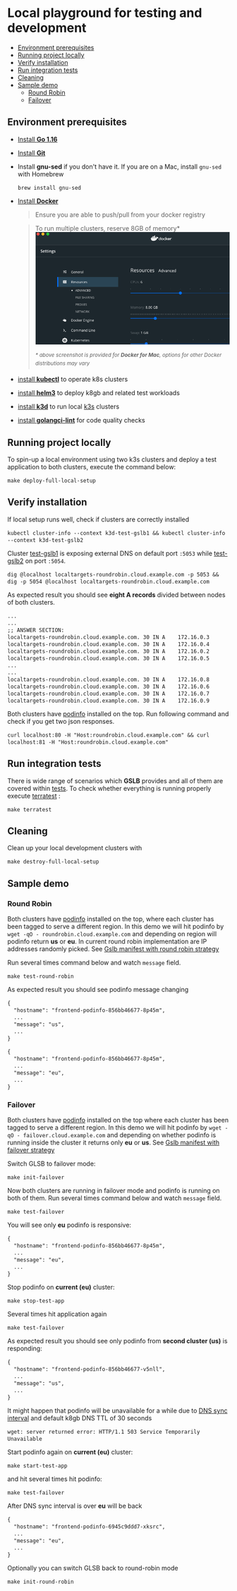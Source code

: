 <!-- omit in toc -->
# Local playground for testing and development

- [Environment prerequisites](#environment-prerequisites)
- [Running project locally](#running-project-locally)
- [Verify installation](#verify-installation)
- [Run integration tests](#run-integration-tests)
- [Cleaning](#cleaning)
- [Sample demo](#sample-demo)
  - [Round Robin](#round-robin)
  - [Failover](#failover)

## Environment prerequisites

- [Install **Go 1.16**](https://golang.org/dl/)

- [Install **Git**](https://git-scm.com/downloads)

- Install **gnu-sed** if you don't have it. If you are on a Mac, install `gnu-sed` with Homebrew
    ```shell script
    brew install gnu-sed
    ```

- [Install **Docker**](https://docs.docker.com/get-docker/)
  > Ensure you are able to push/pull from your docker registry

  > To run multiple clusters, reserve 8GB of memory*
    ![](/docs/images/docker_settings.png)
      <div>
        <sup><i>* above screenshot is provided for <strong>Docker for Mac</strong>, options for other Docker distributions may vary
        </i></sup>
      </div>

 - [install **kubectl**](https://kubernetes.io/docs/tasks/tools/install-kubectl/) to operate k8s clusters

 - [install **helm3**](https://helm.sh/docs/intro/install/) to deploy k8gb and related test workloads

 - [install **k3d**](https://k3d.io/#installation) to run local [k3s](https://k3s.io/) clusters

 - [install **golangci-lint**](https://golangci-lint.run/usage/install/#local-installation) for code quality checks


## Running project locally

To spin-up a local environment using two k3s clusters and deploy a test application to both clusters, execute the command below:
```shell script
make deploy-full-local-setup
```

## Verify installation

If local setup runs well, check if clusters are correctly installed

```shell script
kubectl cluster-info --context k3d-test-gslb1 && kubectl cluster-info --context k3d-test-gslb2
```

Cluster [test-gslb1](https://github.com/AbsaOSS/k8gb/tree/master/deploy/kind/cluster.yaml) is exposing external DNS on default port `:5053`
while [test-gslb2](https://github.com/AbsaOSS/k8gb/tree/master/deploy/kind/cluster2.yaml) on port `:5054`.
```shell script
dig @localhost localtargets-roundrobin.cloud.example.com -p 5053 && dig -p 5054 @localhost localtargets-roundrobin.cloud.example.com
```
As expected result you should see **eight A records** divided between nodes of both clusters.
```shell script
...
...
;; ANSWER SECTION:
localtargets-roundrobin.cloud.example.com. 30 IN A    172.16.0.3
localtargets-roundrobin.cloud.example.com. 30 IN A    172.16.0.4
localtargets-roundrobin.cloud.example.com. 30 IN A    172.16.0.2
localtargets-roundrobin.cloud.example.com. 30 IN A    172.16.0.5
...
...
localtargets-roundrobin.cloud.example.com. 30 IN A    172.16.0.8
localtargets-roundrobin.cloud.example.com. 30 IN A    172.16.0.6
localtargets-roundrobin.cloud.example.com. 30 IN A    172.16.0.7
localtargets-roundrobin.cloud.example.com. 30 IN A    172.16.0.9
```
Both clusters have [podinfo](https://github.com/stefanprodan/podinfo) installed on the top.
Run following command and check if you get two json responses.
```shell script
curl localhost:80 -H "Host:roundrobin.cloud.example.com" && curl localhost:81 -H "Host:roundrobin.cloud.example.com"
```

## Run integration tests

There is wide range of scenarios which **GSLB** provides and all of them are covered within [tests](https://github.com/AbsaOSS/k8gb/tree/master/terratest).
To check whether everything is running properly execute [terratest](https://terratest.gruntwork.io/) :

```shell script
make terratest
```

## Cleaning

Clean up your local development clusters with
```shell script
make destroy-full-local-setup
```

## Sample demo

### Round Robin

Both clusters have [podinfo](https://github.com/stefanprodan/podinfo) installed on the top, where each
cluster has been tagged to serve a different region. In this demo we will hit podinfo by `wget -qO - roundrobin.cloud.example.com` and depending
on region will podinfo return **us** or **eu**. In current round robin implementation are IP addresses randomly picked.
See [Gslb manifest with round robin strategy](https://github.com/AbsaOSS/k8gb/tree/master/deploy/crds/k8gb.absa.oss_v1beta1_gslb_cr.yaml)

Run several times command below and watch `message` field.
```shell script
make test-round-robin
```
As expected result you should see podinfo message changing

```text
{
  "hostname": "frontend-podinfo-856bb46677-8p45m",
  ...
  "message": "us",
  ...
}
```
```text
{
  "hostname": "frontend-podinfo-856bb46677-8p45m",
  ...
  "message": "eu",
  ...
}
```

### Failover

Both clusters have [podinfo](https://github.com/stefanprodan/podinfo) installed on the top where each
cluster has been tagged to serve a different region. In this demo we will hit podinfo by `wget -qO - failover.cloud.example.com` and depending
on whether podinfo is running inside the cluster it returns only **eu** or **us**.
See [Gslb manifest with failover strategy](https://github.com/AbsaOSS/k8gb/tree/master/deploy/crds/k8gb.absa.oss_v1beta1_gslb_cr_failover.yaml)

Switch GLSB to failover mode:
```shell script
make init-failover
```
Now both clusters are running in failover mode and podinfo is running on both of them.
Run several times command below and watch `message` field.
```shell script
make test-failover
```
You will see only **eu** podinfo is responsive:
```text
{
  "hostname": "frontend-podinfo-856bb46677-8p45m",
  ...
  "message": "eu",
  ...
}
```
Stop podinfo on **current (eu)** cluster:
```
make stop-test-app
```
Several times hit application again
```shell script
make test-failover
```
As expected result you should see only podinfo from **second cluster (us)** is responding:
```text
{
  "hostname": "frontend-podinfo-856bb46677-v5nll",
  ...
  "message": "us",
  ...
}
```
It might happen that podinfo will be unavailable for a while due to
[DNS sync interval](https://github.com/AbsaOSS/k8gb/pull/81) and default k8gb DNS TTL of 30 seconds
```text
wget: server returned error: HTTP/1.1 503 Service Temporarily Unavailable
```
Start podinfo again on **current (eu)** cluster:
```shell script
make start-test-app
```
and hit several times hit podinfo:
```shell script
make test-failover
```
After DNS sync interval is over **eu** will be back
```text
{
  "hostname": "frontend-podinfo-6945c9ddd7-xksrc",
  ...
  "message": "eu",
  ...
}
```
Optionally you can switch GLSB back to round-robin mode
```shell script
make init-round-robin
```
